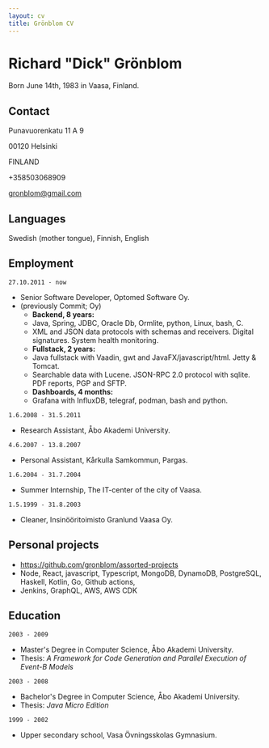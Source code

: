 ```yaml
---
layout: cv
title: Grönblom CV
---
```

# Richard "Dick" Grönblom
Born June 14th, 1983 in Vaasa, Finland.

## Contact
Punavuorenkatu 11 A 9

00120 Helsinki

FINLAND

+358503068909

gronblom@gmail.com


## Languages

Swedish (mother tongue), Finnish, English


## Employment

`27.10.2011 - now`
- Senior Software Developer, Optomed Software Oy.
- (previously Commit; Oy)
   - **Backend, 8 years:**
   - Java, Spring, JDBC, Oracle Db, Ormlite, python, Linux, bash, C.
   - XML and JSON data protocols with schemas and receivers. Digital signatures. System health monitoring.
   - **Fullstack, 2 years:**
   - Java fullstack with Vaadin, gwt and JavaFX/javascript/html. Jetty & Tomcat.
   - Searchable data with Lucene. JSON-RPC 2.0 protocol with sqlite. PDF reports, PGP and SFTP.
   - **Dashboards, 4 months:**
   - Grafana with InfluxDB, telegraf, podman, bash and python.
 

`1.6.2008 - 31.5.2011`
- Research Assistant, Åbo Akademi University.

`4.6.2007 - 13.8.2007`
- Personal Assistant, Kårkulla Samkommun, Pargas.

`1.6.2004 - 31.7.2004`
- Summer Internship, The IT-center of the city of Vaasa.

`1.5.1999 - 31.8.2003`
- Cleaner, Insinööritoimisto Granlund Vaasa Oy.


## Personal projects

- <a href="https://github.com/gronblom/assorted-projects">https://github.com/gronblom/assorted-projects</a>
- Node, React, javascript, Typescript, MongoDB, DynamoDB, PostgreSQL, Haskell, Kotlin, Go, Github actions,
- Jenkins, GraphQL, AWS, AWS CDK


## Education

`2003 - 2009`
 - Master's Degree in Computer Science, Åbo Akademi University.
 - Thesis: _A Framework for Code Generation and Parallel Execution of Event-B Models_

`2003 - 2008`
 - Bachelor's Degree in Computer Science, Åbo Akademi University.
 - Thesis: _Java Micro Edition_

`1999 - 2002`
 - Upper secondary school, Vasa Övningsskolas Gymnasium.


<!-- ### Footer

Last updated: August 2021 -->


